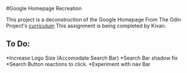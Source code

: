#Google Homepage Recreation

This project is a deconstruction of the Google Homepage
From The Odin Project's [curriculum](http://www.theodinproject.com/courses/web-development-101/lessons/html-css)
This assignment is being completed by Kivan.

## To Do:
*Increase Logo Size (Accomodate Search Bar)
*Search Bar shadow fix
*Search Button reactions to click.
*Experiment with nav Bar
